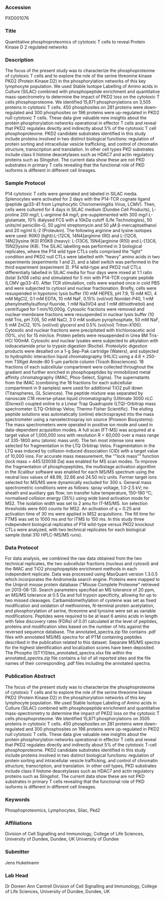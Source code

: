 ### Accession
PXD001076

### Title
Quantitative phosphoproteomics of cytotoxic T cells to reveal Protein Kinase D 2 regulated networks

### Description
The focus of the present study was to characterize the phosphoproteome of cytotoxic T cells and to explore the role of the serine threonine kinase PKD2 (Protein Kinase D2) in the phosphorylation networks of this key lymphocyte population. We used Stable Isotope Labelling of Amino acids in Culture (SILAC) combined with phosphopeptide enrichment and quantitative mass-spectrometry to determine the impact of PKD2 loss on the cytotoxic T cells phosphoproteome. We identified 15,871 phosphorylations on 3,505 proteins in cytotoxic T cells.  450 phosphosites on 281 proteins were down-regulated and 300 phosphosites on 196 proteins were up-regulated in PKD2 null cytotoxic T cells. These data give valuable new insights about the protein phosphorylation networks operational in effector T cells and reveal that PKD2 regulates directly and indirectly about 5% of the cytotoxic T cell phosphoproteome. PKD2 candidate substrates identified in this study include proteins involved in two distinct biological functions: regulation of protein sorting and intracellular vesicle trafficking, and control of chromatin structure, transcription and translation. In other cell types PKD substrates include class II histone deacetylases such as HDAC7 and actin regulatory proteins such as Slingshot. The current data show these are not PKD substrates in primary T cells revealing that the functional role of PKD isoforms is different in different cell lineages.

### Sample Protocol
P14 cytotoxic T cells were generated and labeled in SILAC media. Splenocytes were activated for 2 days with the P14-TCR cognate ligand (peptide gp33-41 from Lymphocytic Choriomeningitis Virus, LCMV). Then, cells were cultured for 4 days in SILAC medium (Dundee Cell Products), L-proline 200 mg/l, L-arginine 84 mg/l, pre-supplemented with 300 mg/l L-glutamate, 10% dialysed FCS with a 10kDa cutoff (Life Technologies), 50 units/ml penicillin-G, 50 μg/ml streptomycin and 50 µM β-mercaptoethanol and 20 ng/ml IL-2 (Proleukin). The following arginine and lysine isotopes were used: R0K0 (light):L-[12C6, 14N4]arginine (R0) and L-[12C6, 14N2]lysine (K0) R10K8 (heavy): L-[13C6, 15N4]arginine (R10) and L-[13C6, 15N2]lysine (K8). The SILAC labelling was performed in 3 biological replicates, where the P14 wild type CTLs cells comprised the “light” condition and PKD2 null CTLs were labelled with “heavy” amino acids in two experiments (experiments 1 and 2), and a label switch was performed in the third experiment  (experiment 3). P14 wild-type and PKD2 null CTLs differentially labelled in SILAC media for four days were mixed at 1:1 ratio (total 3x108 cells) and stimulated for 5 min with P14-TCR cognate peptide (LCMV gp33-41). After TCR stimulation, cells were washed once in cold PBS and were subjected to cytosol and nuclear fractionation.  Briefly, cells were resuspended in hypotonic lysis buffer (10 mM HEPES, pH 7.9, 15 mM KCl, 4 mM MgCl2, 0.1 mM EDTA, 10 mM NaF, 0.15% (vol/vol) Nonidet-P40, 1 mM phenylmethylsulfonyl fluoride, 1 mM Na3VO4 and 1 mM dithiothreitol) and centrifuged for 1 min/10,000g. Cytosolic fractions were removed and nuclear-membrane fractions were resuspended in nuclear lysis buffer (10 mM Tris, pH 7.05, 50 mM NaCl, 3 0 mM sodium pyrophosphate, 50 mM NaF, 5 mM ZnCl2, 10% (vol/vol) glycerol and 0.5% (vol/vol) Triton-X100). Cytosolic and nuclear fractions were precipitated with trichloroacetic acid (10%, v/v) for 15 min/ice. Protein pellets were resuspended in Urea 8M Tris-HCl 100mM. Cytosolic and nuclear lysates were subjected to alkylation with iodoacetamide prior to trypsin digestion (Roche). Proteolytic digestion products were desalted on a 1-g Sep-Pak cartridge (Waters), and subjected to hydrophilic interaction liquid chromatography (HILIC) using a 4.6 × 250-mm TSKgel Amide-80 5-μm particle column (Tosoh Biosciences). 18 fractions of each subcellular compartment were collected throughout the gradient and further enriched in phosphopeptides by immobilized metal affinity chromatography (IMAC, Phos-Select, Sigma). The supernatants from the IMAC (combining the 18 fractions for each subcellular compartment in 9 samples) were used for additional TiO2 pull down (Titanspheres, GL Sciences). The peptide mixture was separated by nanoscale C18 reverse-phase liquid chromatography (Ultimate 3000 nLC (Dionex)) coupled online to a Linear Trap Quadrupole (LTQ)-Orbitrap mass spectrometer (LTQ-Orbitrap Velos; Thermo Fisher Scientific). The eluting peptide solutions was automatically (online) electrosprayed into the mass spectrometer using a nanoelectrospray ion source (Proxeon Biosystems). The mass spectrometers were operated in positive ion mode and used in data-dependent acquisition modes. A full scan (FT-MS) was acquired at a target value of 1,000,000 ions with resolution R = 60,000 over a mass range of 335-1800 amu (atomic mass unit). The ten most intense ions were selected for fragmentation in the LTQ Orbitrap Velos. Fragmentation in the LTQ was induced by collision-induced dissociation (CID) with a target value of 10,000 ions. For accurate mass measurement, the ""lock mass"" function (lock mass = 445.120036 Da) was enabled for MS scan modes. To improve the fragmentation of phosphopeptides, the multistage activation algorithm in the Xcalibur software was enabled for each MS/MS spectrum using the neutral loss values of 48.99, 32.66 and 24.50 m/z units. Former target ions selected for MS/MS were dynamically excluded for 300 s. General mass spectrometric conditions were as follows: spray voltage, 1.0-2.5 kV; no sheath and auxiliary gas flow; ion transfer tube temperature, 150–180 °C; normalised collision energy (35%) using wide band activation mode for MS2. The isolation width was set to 2 amu for IT-MS/MS. Ion selection thresholds were 600 counts for MS2. An activation of q = 0.25 and activation time of 30 ms were applied in MS2 acquisitions. The fill time for FTMS was set to 1000 ms and for ITMS to 150 ms. In this study three independent biological replicates of P14 wild-type versus PKD2 knockout CTLs were analyzed, with two technical replicates for each biological sample (total 310 HPLC-MS/MS runs).

### Data Protocol
For data analysis, we combined the raw data obtained from the two technical replicates, the two subcellular fractions (nucleus and cytosol) and the IMAC and TiO2 phosphopeptide enrichment methods in each independent replicate. Data was processed using MaxQuant version 1.3.0.5 which incorporates the Andromeda search engine. Proteins were mapped to the Uniprot mouse protein database ("Mouse Complete Proteome" retrieved on 2013-08-13). Search parameters specified an MS tolerance of 20 ppm, an MS/MS tolerance at 0.5 Da and full trypsin specificity, allowing for up to two missed cleavages. Carbamidomethylation of cysteine was set as fixed modification and oxidation of methionines, N-terminal protein acetylation, and phosphorylation of serine, threonine and tyrosine were set as variable modifications. Peptides were required to be at least 6 amino acids in length with false discovery rates (FDRs) of 0.01 calculated at the level of peptides, proteins and modification sites based on the number of hits against the reversed sequence database.        The annotated_spectra.zip file contains .pdf files with annotated MS/MS spectra for all PTM containing peptides described in the publication related to this dataset. Separate MS/MS spectra for the highest identification and localization scores have been deposited. The Phospho (STY)Sites_annotated_spectra.xlsx file within the annotated_spectra.zip file contains a list of all reported sites and the file names of their corresponding .pdf files including the annotated spectra.

### Publication Abstract
The focus of the present study was to characterize the phosphoproteome of cytotoxic T cells and to explore the role of the serine threonine kinase PKD2 (Protein Kinase D2) in the phosphorylation networks of this key lymphocyte population. We used Stable Isotope Labeling of Amino acids in Culture (SILAC) combined with phosphopeptide enrichment and quantitative mass-spectrometry to determine the impact of PKD2 loss on the cytotoxic T cells phosphoproteome. We identified 15,871 phosphorylations on 3505 proteins in cytotoxic T cells. 450 phosphosites on 281 proteins were down-regulated and 300 phosphosites on 196 proteins were up-regulated in PKD2 null cytotoxic T cells. These data give valuable new insights about the protein phosphorylation networks operational in effector T cells and reveal that PKD2 regulates directly and indirectly about 5% of the cytotoxic T-cell phosphoproteome. PKD2 candidate substrates identified in this study include proteins involved in two distinct biological functions: regulation of protein sorting and intracellular vesicle trafficking, and control of chromatin structure, transcription, and translation. In other cell types, PKD substrates include class II histone deacetylases such as HDAC7 and actin regulatory proteins such as Slingshot. The current data show these are not PKD substrates in primary T cells revealing that the functional role of PKD isoforms is different in different cell lineages.

### Keywords
Phosphoproteomics, Lymphocytes, Silac, Pkd2

### Affiliations
Division of Cell Signalling and Immunology, College of Life Sciences, University of Dundee, Dundee, UK
University of Dundee

### Submitter
Jens Hukelmann

### Lab Head
Dr Doreen Ann Cantrell
Division of Cell Signalling and Immunology, College of Life Sciences, University of Dundee, Dundee, UK


